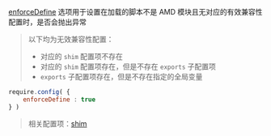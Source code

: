 [enforceDefine](http://requirejs.org/docs/api.html#config-enforceDefine) 选项用于设置在加载的脚本不是 AMD 模块且无对应的有效兼容性配置时，是否会抛出异常

> 以下均为无效兼容性配置：
> - 对应的 `shim` 配置项不存在
> - 对应的 `shim` 配置项存在，但是不存在 `exports` 子配置项
> - `exports` 子配置项存在，但是不存在指定的全局变量

```js
require.config( {
    enforceDefine : true
} )
```

> 相关配置项：[shim](http://requirejs.org/docs/api.html#config-shim)
